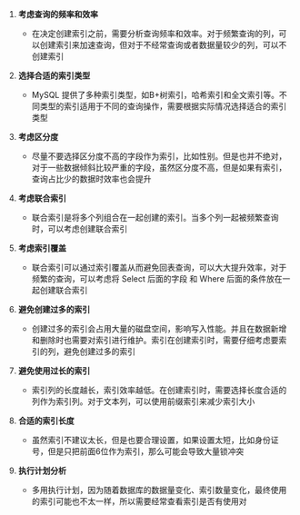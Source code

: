 
1. **考虑查询的频率和效率**
	- 在决定创建索引之前，需要分析查询频率和效率。对于频繁查询的列，可以创建索引来加速查询，但对于不经常查询或者数据量较少的列，可以不创建索引
	
2. **选择合适的索引类型**
	- MySQL 提供了多种索引类型，如B+树索引，哈希索引和全文索引等。不同类型的索引适用于不同的查询操作，需要根据实际情况选择适合的索引类型
	
3. **考虑区分度**
	- 尽量不要选择区分度不高的字段作为索引，比如性别。但是也并不绝对，对于一些数据倾斜比较严重的字段，虽然区分度不高，但是如果有索引，查询占比少的数据时效率也会提升
	
4. **考虑联合索引**
	- 联合索引是将多个列组合在一起创建的索引。当多个列一起被频繁查询时，可以考虑创建联合索引
	
5. **考虑索引覆盖**
	- 联合索引可以通过索引覆盖从而避免回表查询，可以大大提升效率，对于频繁的查询，可以考虑将 Select 后面的字段 和 Where 后面的条件放在一起创建联合索引
	
6. **避免创建过多的索引**
	- 创建过多的索引会占用大量的磁盘空间，影响写入性能。并且在数据新增和删除时也需要对索引进行维护。索引在创建索引时，需要仔细考虑要索引的列，避免创建过多的索引
	
7. **避免使用过长的索引**
	- 索引列的长度越长，索引效率越低。在创建索引时，需要选择长度合适的列作为索引列。对于文本列，可以使用前缀索引来减少索引大小

8. **合适的索引长度**
	- 虽然索引不建议太长，但是也要合理设置，如果设置太短，比如身份证号，但是只把前面6位作为索引，那么可能会导致大量锁冲突

9. **执行计划分析**
	- 多用执行计划，因为随着数据库的数据量变化、索引数量变化，最终使用的索引可能也不太一样，所以需要经常查看索引是否有使用对